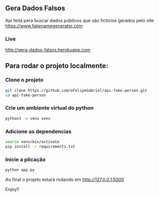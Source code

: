 ## Gera Dados Falsos

Api feita pera buscar dados públicos que são ficticios gerados pelo site https://www.fakenamegenerator.com

### Live
http://gera-dados-falsos.herokuapp.com

## Para rodar o projeto localmente:

### Clone o projeto
```bash
git clone https://github.com/oFelipeGabriel/api-fake-person.git
cd api-fake-person
```

### Crie um ambiente virtual do python
```bash
python3 -m venv venv
```

### Adicione as dependencias
```bash
source venv/bin/activate
pip install -r requirements.txt
```

### Inicie a plicação
```bash
python app.py
```

Ao final o projeto estará rodando em http://127.0.0.1:5000


Enjoy!!
